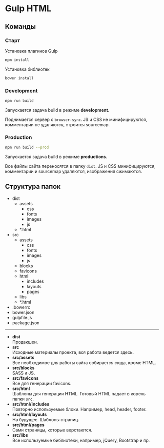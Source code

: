 # Gulp HTML

## Команды

### Старт

Установка плагинов Gulp
```bash
npm install
```

Установка библиотек
```bash
bower install 
```

### Development

```bash
npm run build
```
Запускается задача build в режиме __development__. 

Поднимается сервер с `browser-sync`. JS и CSS не минифицируются, комментарии не удаляются, строится sourcemap.

### Production

```bash
npm run build --prod
```
Запускается задача build в режиме __productions__. 

Все файлы сайта переносятся в папку `dist`. JS и CSS минифицируются, комментарии и sourcemap удаляются, изображения сжимаются. 

## Структура папок

* dist
    * assets  
        * css  
        * fonts  
        * images  
        * js
    * *.html  
* src
    * assets  
        * css  
        * fonts  
        * images  
        * js  
    * blocks
    * favicons
    * html
        * includes
        * layouts
        * pages
    * libs  
    * *.html
* .bowerrc
* bower.json
* gulpfile.js
* package.json

---

* __dist__  
Продакшен.
* __src__  
Исходные материалы проекта, вся работа ведется здесь.
* __src/assets__  
Все необходимое для работы сайта собирается сюда, кроме HTML.
* __src/blocks__  
SASS и JS.
* __src/favicons__  
Все для генерации favicons.
* __src/html__  
Шаблоны для генерации HTML. Готовый HTML падает в корень папки `src`.
* __src/html/includes__  
Повторно используемые блоки. Например, head, header, footer.
* __src/html/layouts__  
На будущее. Шаблоны страниц.
* __src/html/pages__  
Сами страницы, которые верстаются.
* __src/libs__  
Все используемые библиотеки, например, jQuery, Bootstrap и пр.
